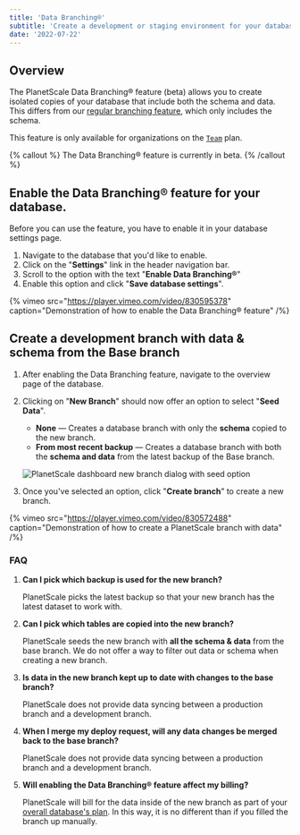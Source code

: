 ```yaml
---
title: 'Data Branching®'
subtitle: 'Create a development or staging environment for your database pre-seeded with data and schema'
date: '2022-07-22'
---
```


## Overview

The PlanetScale Data Branching® feature (beta) allows you to create isolated copies of your database that include both the schema and data. This differs from our [regular branching feature](/docs/concepts/branching), which only includes the schema.

This feature is only available for organizations on the [`Team`](/pricing) plan.

{% callout %}
The Data Branching® feature is currently in beta.
{% /callout %}

## Enable the Data Branching® feature for your database.

Before you can use the feature, you have to enable it in your database settings page.

1. Navigate to the database that you'd like to enable.
2. Click on the "**Settings**" link in the header navigation bar.
3. Scroll to the option with the text "**Enable Data Branching®**"
4. Enable this option and click "**Save database settings**".

{% vimeo src="https://player.vimeo.com/video/830595378" caption="Demonstration of how to enable the Data Branching® feature" /%}

## Create a development branch with data & schema from the Base branch

1. After enabling the Data Branching feature, navigate to the overview page of the database.
2. Clicking on "**New Branch**" should now offer an option to select "**Seed Data**".

   - **None** &mdash; Creates a database branch with only the **schema** copied to the new branch.
   - **From most recent backup** &mdash; Creates a database branch with both the **schema and data** from the latest backup of the Base branch.

   ![PlanetScale dashboard new branch dialog with seed option](/assets/docs/concepts/data-branching/branch.png)

3. Once you've selected an option, click "**Create branch**" to create a new branch.

{% vimeo src="https://player.vimeo.com/video/830572488" caption="Demonstration of how to create a PlanetScale branch with data" /%}

### FAQ

1. **Can I pick which backup is used for the new branch?**

   PlanetScale picks the latest backup so that your new branch has the latest dataset to work with.

2. **Can I pick which tables are copied into the new branch?**

   PlanetScale seeds the new branch with **all the schema & data** from the base branch.
   We do not offer a way to filter out data or schema when creating a new branch.

3. **Is data in the new branch kept up to date with changes to the base branch?**

   PlanetScale does not provide data syncing between a production branch and a development branch.

4. **When I merge my deploy request, will any data changes be merged back to the base branch?**

   PlanetScale does not provide data syncing between a production branch and a development branch.

5. **Will enabling the Data Branching® feature affect my billing?**

   PlanetScale will bill for the data inside of the new branch as part of your [overall database's plan](/docs/concepts/billing#planetscale-plans). In this way, it is no different than if you filled the branch up manually.
